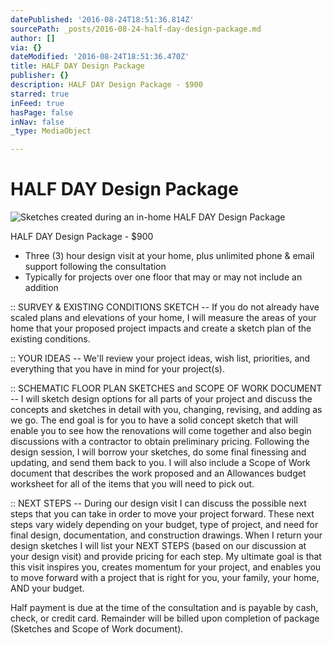 ```yaml
---
datePublished: '2016-08-24T18:51:36.814Z'
sourcePath: _posts/2016-08-24-half-day-design-package.md
author: []
via: {}
dateModified: '2016-08-24T18:51:36.470Z'
title: HALF DAY Design Package
publisher: {}
description: HALF DAY Design Package - $900
starred: true
inFeed: true
hasPage: false
inNav: false
_type: MediaObject

---
```

# HALF DAY Design Package
![Sketches created during an in-home HALF DAY Design Package](https://the-grid-user-content.s3-us-west-2.amazonaws.com/12b436f9-b372-4259-ac20-727f7b896eda.jpg)

HALF DAY Design Package - $900

* Three (3) hour design visit at your home, plus unlimited phone & email support following the consultation
* Typically for projects over one floor that may or may not include an addition

:: SURVEY & EXISTING CONDITIONS SKETCH -- If you do not already have scaled plans and elevations of your home, I will measure the areas of your home that your proposed project impacts and create a sketch plan of the existing conditions.

:: YOUR IDEAS -- We'll review your project ideas, wish list, priorities, and everything that you have in mind for your project(s).

:: SCHEMATIC FLOOR PLAN SKETCHES and SCOPE OF WORK DOCUMENT -- I will sketch design options for all parts of your project and discuss the concepts and sketches in detail with you, changing, revising, and adding as we go. The end goal is for you to have a solid concept sketch that will enable you to see how the renovations will come together and also begin discussions with a contractor to obtain preliminary pricing. Following the design session, I will borrow your sketches, do some final finessing and updating, and send them back to you. I will also include a Scope of Work document that describes the work proposed and an Allowances budget worksheet for all of the items that you will need to pick out.

:: NEXT STEPS -- During our design visit I can discuss the possible next steps that you can take in order to move your project forward. These next steps vary widely depending on your budget, type of project, and need for final design, documentation, and construction drawings. When I return your design sketches I will list your NEXT STEPS (based on our discussion at your design visit) and provide pricing for each step. My ultimate goal is that this visit inspires you, creates momentum for your project, and enables you to move forward with a project that is right for you, your family, your home, AND your budget.

Half payment is due at the time of the consultation and is payable by cash, check, or credit card. Remainder will be billed upon completion of package (Sketches and Scope of Work document).